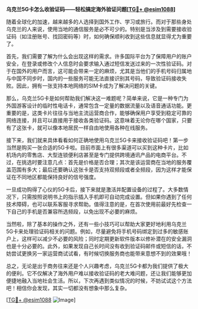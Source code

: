 **乌克兰5G卡怎么收验证码——轻松搞定海外验证问题[[TG💪+ @esim1088](https://t.me/s/esim1088)]**

随着全球化的加速，越来越多的人选择到国外工作、学习或旅行。而对于那些身处乌克兰的人来说，使用当地的通信服务是必不可少的。特别是当涉及到需要接收验证码（如注册账号、找回密码等）时，如何确保顺利收到这些信息就显得尤为重要了。

首先，我们需要了解为什么会出现这样的需求。许多国际平台为了保障用户的账户安全，在登录或修改个人信息时会要求输入通过短信发送过来的一次性验证码。对于在国外的用户而言，这可能会带来一定的麻烦，尤其是当他们的手机号码归属地与中国不同步时，国内的一些服务可能无法直接识别其号码，导致验证码接收失败。因此，拥有一张支持本地网络的SIM卡成为了解决问题的关键。

那么，乌克兰5G卡是如何帮助我们解决这一难题呢？简单来说，它是一种专门为外国游客设计的临时性电话卡，通常包含一定量的数据流量以及语音通话功能。更重要的是，这类卡片往往与当地主流运营商合作，能够确保用户享受到稳定可靠的网络连接，并且可以直接用于接收各类验证码。这意味着无论你在哪个国家，只要有了这张卡，就可以像本地居民一样自由地使用各种在线服务。

接下来，我们就来具体看看如何正确地使用乌克兰5G卡来接收验证码吧！第一步当然是购买一张合适的5G卡啦。目前市面上有很多渠道可以买到这种卡片，比如机场内的零售店、大型连锁便利店甚至是专门提供跨境通讯产品的电商平台。不过，在挑选时要注意几点：首先是价格是否合理；其次是该运营商在当地的服务覆盖范围有多大；最后还要确认这张卡是否支持双频段或者全频段，因为这样才能保证在不同地区都能保持良好的信号强度。

一旦成功购得了心仪的5G卡后，接下来就是激活并配置设备的过程了。大多数情况下，只需按照说明书上的指示插入手机即可自动完成设置。但如果你遇到了任何技术障碍，也可以联系客服寻求帮助。值得注意的是，在首次使用前最好先检查一下自己的手机是否兼容所选频段，以免出现不必要的麻烦。

当然啦，除了基本的操作之外，还有一些小技巧可以帮助大家更好地利用乌克兰5G卡来处理验证码相关的问题。例如，尽量避免将手机号码绑定到过多的敏感账户上，这样可以减少不必要的风险；同时定期更新软件版本以修补潜在的安全漏洞也是十分必要的。此外，如果发现自己长时间没有收到验证码邮件或短信的话，不妨尝试更换另一家运营商试试看，有时候切换服务商也能带来意想不到的效果哦！

总之，无论是出于商务往来还是个人兴趣考虑，乌克兰5G卡都为我们提供了极大的便利。它不仅解决了海外用户难以接收验证码的老大难问题，还让我们能够更加便捷地融入当地社会生活。所以，下次再遇到类似情况的时候，不妨试试这个方法吧！相信你会发现，其实一切都没有想象中那么复杂。

[[TG💪+ @esim1088](https://t.me/s/esim1088) ![Image](https://i.postimg.cc/4NQfJmqS/Snipaste-2025-05-13-00-14-12.png)]